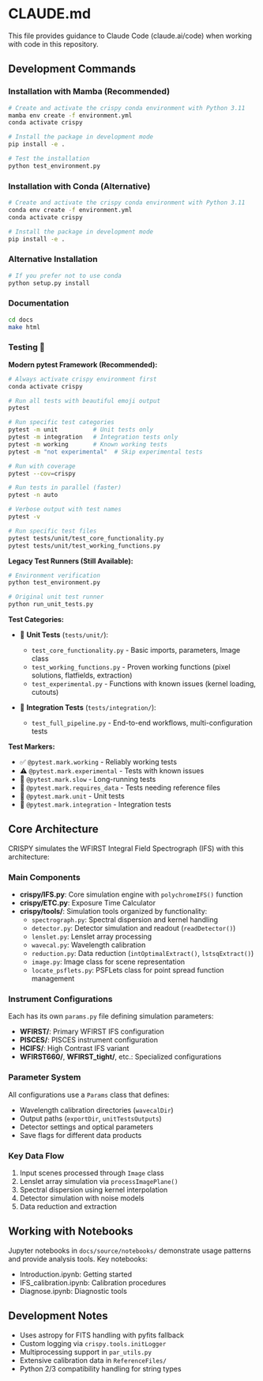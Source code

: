 # CLAUDE.md

This file provides guidance to Claude Code (claude.ai/code) when working with code in this repository.

## Development Commands

### Installation with Mamba (Recommended)
```bash
# Create and activate the crispy conda environment with Python 3.11
mamba env create -f environment.yml
conda activate crispy

# Install the package in development mode
pip install -e .

# Test the installation
python test_environment.py
```

### Installation with Conda (Alternative)
```bash
# Create and activate the crispy conda environment with Python 3.11
conda env create -f environment.yml
conda activate crispy

# Install the package in development mode
pip install -e .
```

### Alternative Installation
```bash
# If you prefer not to use conda
python setup.py install
```

### Documentation
```bash
cd docs
make html
```

### Testing 🧪

**Modern pytest Framework (Recommended):**
```bash
# Always activate crispy environment first
conda activate crispy

# Run all tests with beautiful emoji output
pytest

# Run specific test categories
pytest -m unit          # Unit tests only
pytest -m integration   # Integration tests only
pytest -m working       # Known working tests
pytest -m "not experimental"  # Skip experimental tests

# Run with coverage
pytest --cov=crispy

# Run tests in parallel (faster)
pytest -n auto

# Verbose output with test names
pytest -v

# Run specific test files
pytest tests/unit/test_core_functionality.py
pytest tests/unit/test_working_functions.py
```

**Legacy Test Runners (Still Available):**
```bash
# Environment verification
python test_environment.py

# Original unit test runner  
python run_unit_tests.py
```

**Test Categories:**
- 🧪 **Unit Tests** (`tests/unit/`):
  - `test_core_functionality.py` - Basic imports, parameters, Image class
  - `test_working_functions.py` - Proven working functions (pixel solutions, flatfields, extraction)
  - `test_experimental.py` - Functions with known issues (kernel loading, cutouts)

- 🚀 **Integration Tests** (`tests/integration/`):
  - `test_full_pipeline.py` - End-to-end workflows, multi-configuration tests

**Test Markers:**
- ✅ `@pytest.mark.working` - Reliably working tests
- ⚠️ `@pytest.mark.experimental` - Tests with known issues  
- 🐌 `@pytest.mark.slow` - Long-running tests
- 📁 `@pytest.mark.requires_data` - Tests needing reference files
- 🧪 `@pytest.mark.unit` - Unit tests
- 🚀 `@pytest.mark.integration` - Integration tests

## Core Architecture

CRISPY simulates the WFIRST Integral Field Spectrograph (IFS) with this architecture:

### Main Components
- **crispy/IFS.py**: Core simulation engine with `polychromeIFS()` function
- **crispy/ETC.py**: Exposure Time Calculator
- **crispy/tools/**: Simulation tools organized by functionality:
  - `spectrograph.py`: Spectral dispersion and kernel handling
  - `detector.py`: Detector simulation and readout (`readDetector()`)
  - `lenslet.py`: Lenslet array processing 
  - `wavecal.py`: Wavelength calibration
  - `reduction.py`: Data reduction (`intOptimalExtract()`, `lstsqExtract()`)
  - `image.py`: Image class for scene representation
  - `locate_psflets.py`: PSFLets class for point spread function management

### Instrument Configurations
Each has its own `params.py` file defining simulation parameters:
- **WFIRST/**: Primary WFIRST IFS configuration
- **PISCES/**: PISCES instrument configuration  
- **HCIFS/**: High Contrast IFS variant
- **WFIRST660/**, **WFIRST_tight/**, etc.: Specialized configurations

### Parameter System
All configurations use a `Params` class that defines:
- Wavelength calibration directories (`wavecalDir`)
- Output paths (`exportDir`, `unitTestsOutputs`)  
- Detector settings and optical parameters
- Save flags for different data products

### Key Data Flow
1. Input scenes processed through `Image` class
2. Lenslet array simulation via `processImagePlane()`
3. Spectral dispersion using kernel interpolation
4. Detector simulation with noise models
5. Data reduction and extraction

## Working with Notebooks

Jupyter notebooks in `docs/source/notebooks/` demonstrate usage patterns and provide analysis tools. Key notebooks:
- Introduction.ipynb: Getting started
- IFS_calibration.ipynb: Calibration procedures
- Diagnose.ipynb: Diagnostic tools

## Development Notes

- Uses astropy for FITS handling with pyfits fallback
- Custom logging via `crispy.tools.initLogger`
- Multiprocessing support in `par_utils.py`
- Extensive calibration data in `ReferenceFiles/`
- Python 2/3 compatibility handling for string types